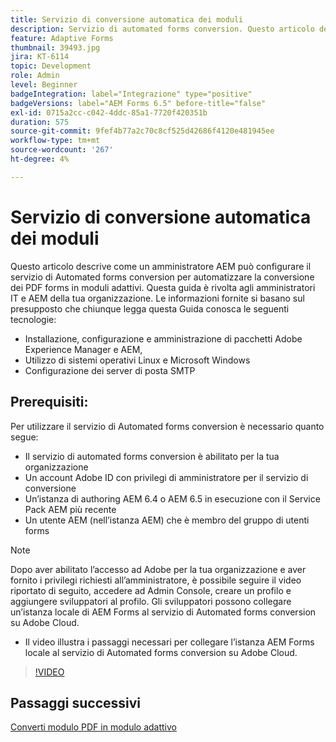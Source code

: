```yaml
---
title: Servizio di conversione automatica dei moduli
description: Servizio di automated forms conversion. Questo articolo descrive come un amministratore AEM può configurare il servizio di Automated forms conversion per automatizzare la conversione dei PDF forms in moduli adattivi. Questa guida è rivolta agli amministratori IT e AEM della tua organizzazione.
feature: Adaptive Forms
thumbnail: 39493.jpg
jira: KT-6114
topic: Development
role: Admin
level: Beginner
badgeIntegration: label="Integrazione" type="positive"
badgeVersions: label="AEM Forms 6.5" before-title="false"
exl-id: 0715a2cc-c042-4ddc-85a1-7720f420351b
duration: 575
source-git-commit: 9fef4b77a2c70c8cf525d42686f4120e481945ee
workflow-type: tm+mt
source-wordcount: '267'
ht-degree: 4%

---
```


# Servizio di conversione automatica dei moduli

Questo articolo descrive come un amministratore AEM può configurare il servizio di Automated forms conversion per automatizzare la conversione dei PDF forms in moduli adattivi. Questa guida è rivolta agli amministratori IT e AEM della tua organizzazione. Le informazioni fornite si basano sul presupposto che chiunque legga questa Guida conosca le seguenti tecnologie:

* Installazione, configurazione e amministrazione di pacchetti Adobe Experience Manager e AEM,
* Utilizzo di sistemi operativi Linux e Microsoft Windows
* Configurazione dei server di posta SMTP

## Prerequisiti:

Per utilizzare il servizio di Automated forms conversion è necessario quanto segue:

* Il servizio di automated forms conversion è abilitato per la tua organizzazione
* Un account Adobe ID con privilegi di amministratore per il servizio di conversione
* Un’istanza di authoring AEM 6.4 o AEM 6.5 in esecuzione con il Service Pack AEM più recente
* Un utente AEM (nell’istanza AEM) che è membro del gruppo di utenti forms

>[!NOTE]
>Dopo aver abilitato l’accesso ad Adobe per la tua organizzazione e aver fornito i privilegi richiesti all’amministratore, è possibile seguire il video riportato di seguito, accedere ad Admin Console, creare un profilo e aggiungere sviluppatori al profilo. Gli sviluppatori possono collegare un’istanza locale di AEM Forms al servizio di Automated forms conversion su Adobe Cloud.

* Il video illustra i passaggi necessari per collegare l’istanza AEM Forms locale al servizio di Automated forms conversion su Adobe Cloud.

>[!VIDEO](https://video.tv.adobe.com/v/39493?quality=12&learn=on)

## Passaggi successivi

[Converti modulo PDF in modulo adattivo](./convert-pdf-form-into-adaptive-form.md)